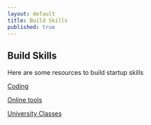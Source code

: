 ```yaml
---
layout: default
title: Build Skills
published: true
---
```


## Build Skills

Here are some resources to build startup skills

[Coding](/build-skills/coding)

[Online tools](/build-skills/online-tools)

[University Classes](/build-skills/university-classes)